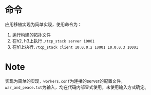 # 命令
应用移植实现为简单实现，使用命令为：

1. 运行构建的拓扑文件
2. 在h2, h3上执行`./tcp_stack server 10001`
3. 在h1上执行`./tcp_stack client 10.0.0.2 10001 10.0.0.3 10001`

# Note
实现为简单的实现，`workers.conf`为连接的server的配置文件，`war_and_peace.txt`为输入，均在代码内部显式使用，未使用输入方式确定。